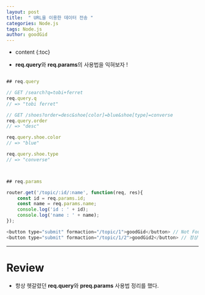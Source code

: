 ```yaml
---
layout: post
title:  " URL을 이용한 데이터 전송 "
categories: Node.js
tags: Node.js
author: goodGid
---
```

* content
{:toc}


* **req.query**와 **req.params**의 사용법을 익혀보자 !










``` js

## req.query

// GET /search?q=tobi+ferret
req.query.q
// => "tobi ferret"

// GET /shoes?order=desc&shoe[color]=blue&shoe[type]=converse
req.query.order
// => "desc"

req.query.shoe.color
// => "blue"

req.query.shoe.type
// => "converse"



## req.params

router.get('/topic/:id/:name', function(req, res){
	const id = req.params.id;
	const name = req.params.name;
	console.log('id : ' + id);
	console.log('name : ' + name);
});

<button type="submit" formaction="/topic/1">goodGid</button> // Not Found
<button type="submit" formaction="/topic/1/2">goodGid2</button> // 정상 실행

```



---

# Review

* 항상 헷갈렸던 **req.query**와 **preq.params** 사용법 정리를 했다.